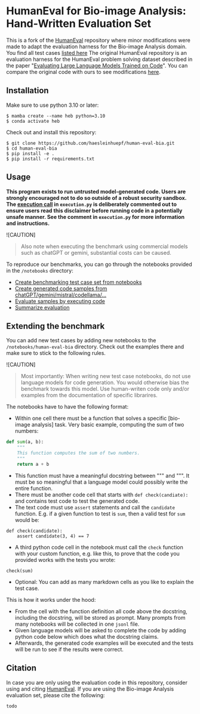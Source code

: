 # HumanEval for Bio-image Analysis: Hand-Written Evaluation Set 

This is a fork of the [HumanEval](https://github.com/openai/human-eval) repository where minor modifications were made 
to adapt the evaluation harness for the Bio-image Analysis domain. You find all test cases [listed here](test_cases/readme.md)
The original HumanEval repository is an evaluation harness for the HumanEval problem solving dataset described in the paper 
"[Evaluating Large Language Models Trained on Code](https://arxiv.org/abs/2107.03374)". You can compare the original code with ours to see modifications [here](https://github.com/haesleinhuepf/human-eval-bia/compare/original_human_eval).

## Installation

Make sure to use python 3.10 or later:
```
$ mamba create --name heb python=3.10
$ conda activate heb
```

Check out and install this repository:
```
$ git clone https://github.com/haesleinhuepf/human-eval-bia.git
$ cd human-eval-bia
$ pip install -e .
$ pip install -r requirements.txt
```

## Usage

**This program exists to run untrusted model-generated code. Users are strongly
encouraged not to do so outside of a robust security sandbox. The [execution
call](https://github.com/openai/human-eval/blob/master/human_eval/execution.py#L48-L58)
in `execution.py` is deliberately commented out to ensure users read this
disclaimer before running code in a potentially unsafe manner. See the comment in
`execution.py` for more information and instructions.**

![CAUTION]
> Also note when executing the benchmark using commercial models such as chatGPT or gemini, substantial costs can be caused.

To reproduce our benchmarks, you can go through the notebooks provided in the `/notebooks` directory:
* [Create benchmarking test case set from notebooks](demo/create_cases.ipynb)
* [Create generated code samples from chatGPT/gemini/mistral/codellama/...](demo/create_samples.ipynb)
* [Evaluate samples by executing code](demo/evaluate_samples.ipynb)
* [Summarize evaluation](demo/summarize_evaluation.ipynb)

## Extending the benchmark

You can add new test cases by adding new notebooks to the `/notebooks/human-eval-bia` directory. 
Check out the examples there and make sure to stick to the following rules.

![CAUTION]
> Most importantly: When writing new test case notebooks, do not use language models for code generation. 
> You would otherwise bias the benchmark towards this model. 
> Use human-writen code only and/or examples from the documentation of specific librarires.

The notebooks have to have the following format:
* Within one cell there must be a function that solves a specific [bio-image analysis] task. Very basic example, computing the sum of two numbers:
```python
def sum(a, b):
    """
    This function computes the sum of two numbers.
    """
    return a + b
```
* This function must have a meaningful docstring between """ and """. It must be so meaningful that a language model could possibly write the entire function.
* There must be another code cell that starts with `def check(candiate):` and contains test code to test the generated code.
* The text code must use `assert` statements and call the `candidate` function. E.g. if a given function to test is `sum`, then a valid test for `sum` would be:
```
def check(candidate):
    assert candidate(3, 4) == 7
```
* A third python code cell in the notebook must call the `check` function with your custom function, e.g. like this, to prove that the code you provided works with the tests you wrote:
```
check(sum)
```
* Optional: You can add as many markdown cells as you like to explain the test case.

This is how it works under the hood:
* From the cell with the function definition all code above the docstring, including the docstring, will be stored as prompt. Many prompts from many notebooks will be collected in one `jsonl` file.
* Given language models will be asked to complete the code by adding python code below which does what the docstring claims.
* Afterwards, the generated code examples will be executed and the tests will be run to see if the results were correct.

## Citation

In case you are only using the evaluation code in this repository, consider using and citing [HumanEval](https://github.com/openai/human-eval?tab=readme-ov-file#citation).
If you are using the Bio-image Analysis evaluation set, please cite the following:

```
todo
```
